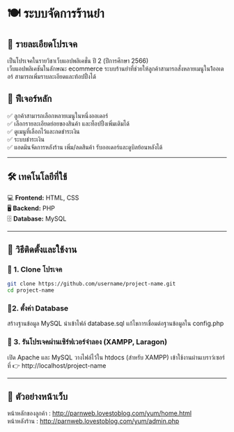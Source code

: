 # 🍽 ระบบจัดการร้านยำ  

## 📌 รายละเอียดโปรเจค 
เป็นโปรเจคในรายวิชาเว็บแอปพลิเคชั่น ปี 2 (ปีการศึกษา 2566)<br>
เว็บแอปพลิเคชันในลักษณะ ecommerce ระบบร้านยำที่ช่วยให้ลูกค้าสามารถสั่งหลายเมนูใน1ออเดอร์ สามารถเพิ่มราบละเอียดและท้อปปิ้งได้ <br>

## 🚀 ฟีเจอร์หลัก  
✅ ลูกค้าสามารถเลือกหลายเมนูในหนึ่งออเดอร์  
✅ เลือกรายละเอียดย่อยของสินค้า และท็อปปิ้งเพิ่มเติมได้  
✅ ดูเมนูที่เลือกไว้และกดชำระเงิน<br>
✅ ระบบชำระเงิน<br>
✅ แอดมินจัดการหลังร้าน เพิ่ม/ลดสินค้า รับออเดอร์และดูบิลย้อนหลังได้<br>

---

## 🛠 เทคโนโลยีที่ใช้  
💻 **Frontend:** HTML, CSS    
🖥 **Backend:** PHP  
🗄 **Database:** MySQL  

---

## 📌 วิธีติดตั้งและใช้งาน  

### 🔹 1. Clone โปรเจค  
```sh
git clone https://github.com/username/project-name.git  
cd project-name
``` 
### 🔹2. ตั้งค่า Database
สร้างฐานข้อมูล MySQL
นำเข้าไฟล์ database.sql
แก้ไขการเชื่อมต่อฐานข้อมูลใน config.php
### 🔹 3. รันโปรเจคผ่านเซิร์ฟเวอร์จำลอง (XAMPP, Laragon)
เปิด Apache และ MySQL
วางไฟล์ไว้ใน htdocs (สำหรับ XAMPP)
เข้าใช้งานผ่านเบราว์เซอร์ที่
👉 http://localhost/project-name

---

## 👾 ตัวอย่างหน้าเว็บ  

หน้าหลักของลูกค้า : http://parnweb.lovestoblog.com/yum/home.html <br>
หน้าหลังร้าน : http://parnweb.lovestoblog.com/yum/admin.php <br>
